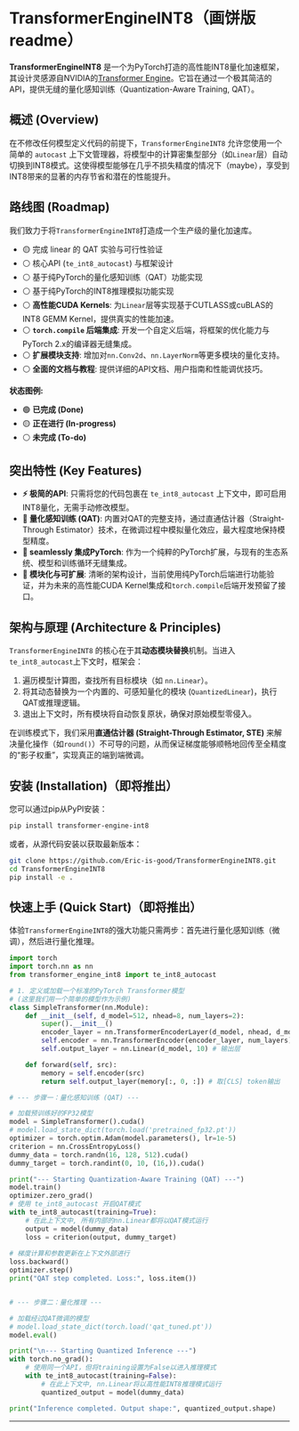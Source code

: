 # TransformerEngineINT8（画饼版 readme）

[](https://www.google.com/search?q=https://github.com/your-username/TransformerEngineINT8)
[](https://www.google.com/search?q=https://pypi.org/project/transformer-engine-int8/)
[](https://opensource.org/licenses/Apache-2.0)
[](https://www.google.com/search?q=https://your-username.github.io/TransformerEngineINT8/)

**TransformerEngineINT8** 是一个为PyTorch打造的高性能INT8量化加速框架，其设计灵感源自NVIDIA的[Transformer Engine](https://github.com/NVIDIA/TransformerEngine)。它旨在通过一个极其简洁的API，提供无缝的量化感知训练（Quantization-Aware Training, QAT）。

## 概述 (Overview)

在不修改任何模型定义代码的前提下，`TransformerEngineINT8` 允许您使用一个简单的 `autocast` 上下文管理器，将模型中的计算密集型部分（如`Linear`层）自动切换到INT8模式。这使得模型能够在几乎不损失精度的情况下（maybe），享受到INT8带来的显著的内存节省和潜在的性能提升。


## 路线图 (Roadmap)

我们致力于将`TransformerEngineINT8`打造成一个生产级的量化加速库。

  * 🟡 完成 linear 的 QAT 实验与可行性验证
  * ⚪️ 核心API (`te_int8_autocast`) 与框架设计
  * ⚪️ 基于纯PyTorch的量化感知训练（QAT）功能实现
  * ⚪️ 基于纯PyTorch的INT8推理模拟功能实现
  * ⚪️ **高性能CUDA Kernels**: 为`Linear`层等实现基于CUTLASS或cuBLAS的INT8 GEMM Kernel，提供真实的性能加速。
  * ⚪️ **`torch.compile` 后端集成**: 开发一个自定义后端，将框架的优化能力与PyTorch 2.x的编译器无缝集成。
  * ⚪️ **扩展模块支持**: 增加对`nn.Conv2d`、`nn.LayerNorm`等更多模块的量化支持。
  * ⚪️ **全面的文档与教程**: 提供详细的API文档、用户指南和性能调优技巧。


**状态图例:**
* 🟢 **已完成 (Done)**
* 🟡 **正在进行 (In-progress)**
* ⚪️ **未完成 (To-do)**


## 突出特性 (Key Features)

  * **⚡ 极简的API**: 只需将您的代码包裹在 `te_int8_autocast` 上下文中，即可启用INT8量化，无需手动修改模型。
  * **🧠 量化感知训练 (QAT)**: 内置对QAT的完整支持，通过直通估计器（Straight-Through Estimator）技术，在微调过程中模拟量化效应，最大程度地保持模型精度。
  * **🚀 seamlessly 集成PyTorch**: 作为一个纯粹的PyTorch扩展，与现有的生态系统、模型和训练循环无缝集成。
  * **🔧 模块化与可扩展**: 清晰的架构设计，当前使用纯PyTorch后端进行功能验证，并为未来的高性能CUDA Kernel集成和`torch.compile`后端开发预留了接口。



## 架构与原理 (Architecture & Principles)

`TransformerEngineINT8` 的核心在于其**动态模块替换**机制。当进入`te_int8_autocast`上下文时，框架会：

1.  遍历模型计算图，查找所有目标模块（如 `nn.Linear`）。
2.  将其动态替换为一个内置的、可感知量化的模块 (`QuantizedLinear`)，执行QAT或推理逻辑。
3.  退出上下文时，所有模块将自动恢复原状，确保对原始模型零侵入。

在训练模式下，我们采用**直通估计器 (Straight-Through Estimator, STE)** 来解决量化操作（如`round()`）不可导的问题，从而保证梯度能够顺畅地回传至全精度的“影子权重”，实现真正的端到端微调。



## 安装 (Installation)（即将推出）

您可以通过pip从PyPI安装：

```bash
pip install transformer-engine-int8
```

或者，从源代码安装以获取最新版本：

```bash
git clone https://github.com/Eric-is-good/TransformerEngineINT8.git
cd TransformerEngineINT8
pip install -e .
```

## 快速上手 (Quick Start)（即将推出）

体验`TransformerEngineINT8`的强大功能只需两步：首先进行量化感知训练（微调），然后进行量化推理。

```python
import torch
import torch.nn as nn
from transformer_engine_int8 import te_int8_autocast

# 1. 定义或加载一个标准的PyTorch Transformer模型
# (这里我们用一个简单的模型作为示例)
class SimpleTransformer(nn.Module):
    def __init__(self, d_model=512, nhead=8, num_layers=2):
        super().__init__()
        encoder_layer = nn.TransformerEncoderLayer(d_model, nhead, d_model*4, batch_first=True)
        self.encoder = nn.TransformerEncoder(encoder_layer, num_layers)
        self.output_layer = nn.Linear(d_model, 10) # 输出层

    def forward(self, src):
        memory = self.encoder(src)
        return self.output_layer(memory[:, 0, :]) # 取[CLS] token输出

# --- 步骤一：量化感知训练 (QAT) ---

# 加载预训练好的FP32模型
model = SimpleTransformer().cuda()
# model.load_state_dict(torch.load('pretrained_fp32.pt'))
optimizer = torch.optim.Adam(model.parameters(), lr=1e-5)
criterion = nn.CrossEntropyLoss()
dummy_data = torch.randn(16, 128, 512).cuda()
dummy_target = torch.randint(0, 10, (16,)).cuda()

print("--- Starting Quantization-Aware Training (QAT) ---")
model.train()
optimizer.zero_grad()
# 使用 te_int8_autocast 开启QAT模式
with te_int8_autocast(training=True):
    # 在此上下文中, 所有内部的nn.Linear都将以QAT模式运行
    output = model(dummy_data)
    loss = criterion(output, dummy_target)
    
# 梯度计算和参数更新在上下文外部进行
loss.backward()
optimizer.step()
print("QAT step completed. Loss:", loss.item())


# --- 步骤二：量化推理 ---

# 加载经过QAT微调的模型
# model.load_state_dict(torch.load('qat_tuned.pt'))
model.eval()

print("\n--- Starting Quantized Inference ---")
with torch.no_grad():
    # 使用同一个API，但将training设置为False以进入推理模式
    with te_int8_autocast(training=False):
        # 在此上下文中, nn.Linear将以高性能INT8推理模式运行
        quantized_output = model(dummy_data)

print("Inference completed. Output shape:", quantized_output.shape)

```

-----
